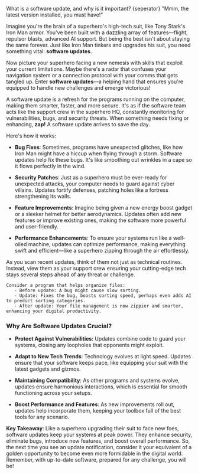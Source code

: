 What is a software update, and why is it important?
{seperator}
"Mmm, the latest version installed, you must have!"

Imagine you're the brain of a superhero's high-tech suit, like Tony Stark's Iron Man armor. You've been built with a dazzling array of features—flight, repulsor blasts, advanced AI support. But being the best isn't about staying the same forever. Just like Iron Man tinkers and upgrades his suit, you need something vital: **software updates**.

Now picture your superhero facing a new nemesis with skills that exploit your current limitations. Maybe there's a radar that confuses your navigation system or a connection protocol with your comms that gets tangled up. Enter **software updates**—a helping hand that ensures you're equipped to handle new challenges and emerge victorious!

A software update is a refresh for the programs running on the computer, making them smarter, faster, and more secure. It's as if the software team acts like the support crew in the superhero HQ, constantly monitoring for vulnerabilities, bugs, and security threats. When something needs fixing or enhancing, **zap!** A software update arrives to save the day.

Here's how it works:

- **Bug Fixes**: Sometimes, programs have unexpected glitches, like how Iron Man might have a hiccup when flying through a storm. Software updates help fix these bugs. It's like smoothing out wrinkles in a cape so it flows perfectly in the wind.

- **Security Patches**: Just as a superhero must be ever-ready for unexpected attacks, your computer needs to guard against cyber villains. Updates fortify defenses, patching holes like a fortress strengthening its walls.

- **Feature Improvements**: Imagine being given a new energy boost gadget or a sleeker helmet for better aerodynamics. Updates often add new features or improve existing ones, making the software more powerful and user-friendly.

- **Performance Enhancements**: To ensure your systems run like a well-oiled machine, updates can optimize performance, making everything swift and efficient—like a superhero zipping through the air effortlessly.

As you scan recent updates, think of them not just as technical routines. Instead, view them as your support crew ensuring your cutting-edge tech stays several steps ahead of any threat or challenge.

```
Consider a program that helps organize files:
   - Before update: A bug might cause slow sorting.
   - Update: Fixes the bug, boosts sorting speed, perhaps even adds AI to predict sorting categories.
   - After update: Your file management is now zippier and smarter, enhancing your digital productivity.
```

### Why Are Software Updates Crucial?

- **Protect Against Vulnerabilities**: Updates combine code to guard your systems, closing any loopholes that opponents might exploit.
  
- **Adapt to New Tech Trends**: Technology evolves at light speed. Updates ensure that your software keeps pace, like equipping your suit with the latest gadgets and gizmos.
  
- **Maintaining Compatibility**: As other programs and systems evolve, updates ensure harmonious interactions, which is essential for smooth functioning across your setups.
  
- **Boost Performance and Features**: As new improvements roll out, updates help incorporate them, keeping your toolbox full of the best tools for any scenario.

**Key Takeaway**: Like a superhero upgrading their suit to face new foes, software updates keep your systems at peak power. They enhance security, eliminate bugs, introduce new features, and boost overall performance. So, the next time you see an update notification, consider it your equivalent of a golden opportunity to become even more formidable in the digital world. Remember, with up-to-date software, prepared for any challenge, you will be!